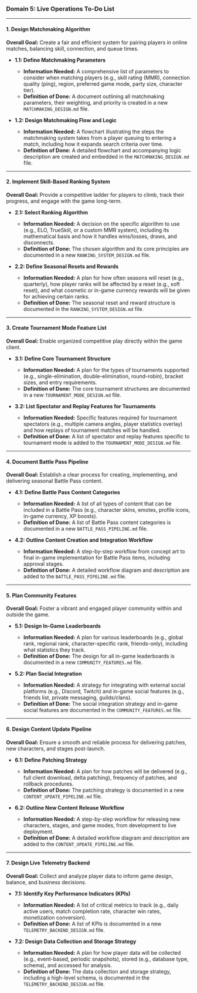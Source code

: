### Domain 5: Live Operations To-Do List

---

#### 1. Design Matchmaking Algorithm

**Overall Goal:** Create a fair and efficient system for pairing players in online matches, balancing skill, connection, and queue times.

*   **1.1: Define Matchmaking Parameters**
    *   **Information Needed:** A comprehensive list of parameters to consider when matching players (e.g., skill rating (MMR), connection quality (ping), region, preferred game mode, party size, character tier).
    *   **Definition of Done:** A document outlining all matchmaking parameters, their weighting, and priority is created in a new `MATCHMAKING_DESIGN.md` file.

*   **1.2: Design Matchmaking Flow and Logic**
    *   **Information Needed:** A flowchart illustrating the steps the matchmaking system takes from a player queuing to entering a match, including how it expands search criteria over time.
    *   **Definition of Done:** A detailed flowchart and accompanying logic description are created and embedded in the `MATCHMAKING_DESIGN.md` file.

---

#### 2. Implement Skill-Based Ranking System

**Overall Goal:** Provide a competitive ladder for players to climb, track their progress, and engage with the game long-term.

*   **2.1: Select Ranking Algorithm**
    *   **Information Needed:** A decision on the specific algorithm to use (e.g., ELO, TrueSkill, or a custom MMR system), including its mathematical basis and how it handles wins/losses, draws, and disconnects.
    *   **Definition of Done:** The chosen algorithm and its core principles are documented in a new `RANKING_SYSTEM_DESIGN.md` file.

*   **2.2: Define Seasonal Resets and Rewards**
    *   **Information Needed:** A plan for how often seasons will reset (e.g., quarterly), how player ranks will be affected by a reset (e.g., soft reset), and what cosmetic or in-game currency rewards will be given for achieving certain ranks.
    *   **Definition of Done:** The seasonal reset and reward structure is documented in the `RANKING_SYSTEM_DESIGN.md` file.

---

#### 3. Create Tournament Mode Feature List

**Overall Goal:** Enable organized competitive play directly within the game client.

*   **3.1: Define Core Tournament Structure**
    *   **Information Needed:** A plan for the types of tournaments supported (e.g., single-elimination, double-elimination, round-robin), bracket sizes, and entry requirements.
    *   **Definition of Done:** The core tournament structures are documented in a new `TOURNAMENT_MODE_DESIGN.md` file.

*   **3.2: List Spectator and Replay Features for Tournaments**
    *   **Information Needed:** Specific features required for tournament spectators (e.g., multiple camera angles, player statistics overlay) and how replays of tournament matches will be handled.
    *   **Definition of Done:** A list of spectator and replay features specific to tournament mode is added to the `TOURNAMENT_MODE_DESIGN.md` file.

---

#### 4. Document Battle Pass Pipeline

**Overall Goal:** Establish a clear process for creating, implementing, and delivering seasonal Battle Pass content.

*   **4.1: Define Battle Pass Content Categories**
    *   **Information Needed:** A list of all types of content that can be included in a Battle Pass (e.g., character skins, emotes, profile icons, in-game currency, XP boosts).
    *   **Definition of Done:** A list of Battle Pass content categories is documented in a new `BATTLE_PASS_PIPELINE.md` file.

*   **4.2: Outline Content Creation and Integration Workflow**
    *   **Information Needed:** A step-by-step workflow from concept art to final in-game implementation for Battle Pass items, including approval stages.
    *   **Definition of Done:** A detailed workflow diagram and description are added to the `BATTLE_PASS_PIPELINE.md` file.

---

#### 5. Plan Community Features

**Overall Goal:** Foster a vibrant and engaged player community within and outside the game.

*   **5.1: Design In-Game Leaderboards**
    *   **Information Needed:** A plan for various leaderboards (e.g., global rank, regional rank, character-specific rank, friends-only), including what statistics they track.
    *   **Definition of Done:** The design for all in-game leaderboards is documented in a new `COMMUNITY_FEATURES.md` file.

*   **5.2: Plan Social Integration**
    *   **Information Needed:** A strategy for integrating with external social platforms (e.g., Discord, Twitch) and in-game social features (e.g., friends list, private messaging, guilds/clans).
    *   **Definition of Done:** The social integration strategy and in-game social features are documented in the `COMMUNITY_FEATURES.md` file.

---

#### 6. Design Content Update Pipeline

**Overall Goal:** Ensure a smooth and reliable process for delivering patches, new characters, and stages post-launch.

*   **6.1: Define Patching Strategy**
    *   **Information Needed:** A plan for how patches will be delivered (e.g., full client download, delta patching), frequency of patches, and rollback procedures.
    *   **Definition of Done:** The patching strategy is documented in a new `CONTENT_UPDATE_PIPELINE.md` file.

*   **6.2: Outline New Content Release Workflow**
    *   **Information Needed:** A step-by-step workflow for releasing new characters, stages, and game modes, from development to live deployment.
    *   **Definition of Done:** A detailed workflow diagram and description are added to the `CONTENT_UPDATE_PIPELINE.md` file.

---

#### 7. Design Live Telemetry Backend

**Overall Goal:** Collect and analyze player data to inform game design, balance, and business decisions.

*   **7.1: Identify Key Performance Indicators (KPIs)**
    *   **Information Needed:** A list of critical metrics to track (e.g., daily active users, match completion rate, character win rates, monetization conversion).
    *   **Definition of Done:** A list of KPIs is documented in a new `TELEMETRY_BACKEND_DESIGN.md` file.

*   **7.2: Design Data Collection and Storage Strategy**
    *   **Information Needed:** A plan for how player data will be collected (e.g., event-based, periodic snapshots), stored (e.g., database type, schema), and accessed for analysis.
    *   **Definition of Done:** The data collection and storage strategy, including a high-level schema, is documented in the `TELEMETRY_BACKEND_DESIGN.md` file.
